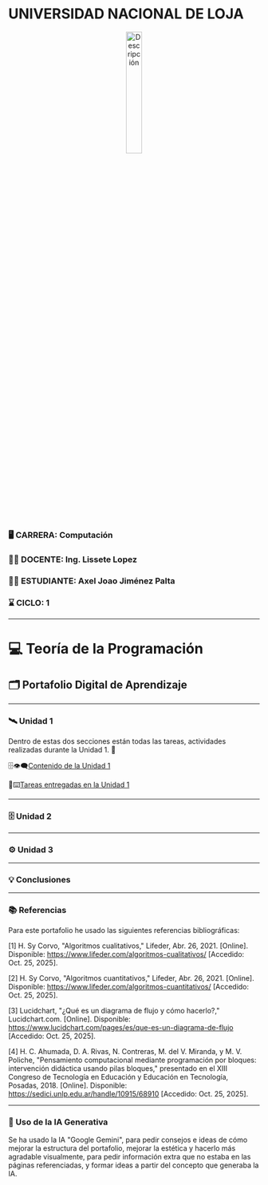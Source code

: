 # UNIVERSIDAD NACIONAL DE LOJA

<p align="center">
  <img src="https://univercimas.com/wp-content/uploads/2021/04/Universidad-Nacional-de-Loja-UNL.png" alt="Descripción" width="25%">
</p>


### 🖥️ CARRERA: Computación

### 👩‍🏫 DOCENTE: Ing. Lissete Lopez

### 🧑‍🎓 ESTUDIANTE: Axel Joao Jiménez Palta

### ⌛ CICLO: 1

---


# 💻 Teoría de la Programación
## 🗂️ Portafolio Digital de Aprendizaje

---

### 🛰️ Unidad 1

Dentro de estas dos secciones están todas las tareas, actividades realizadas durante la Unidad 1. 🧐

🗄️👁️‍🗨️[Contenido de la Unidad 1](contenidosunidad1.md) 

📖⌨️[Tareas entregadas en la Unidad 1](tareasentregadasu1.md) 

---

### 🗄️ Unidad 2


---

### ⚙️ Unidad 3


---

### 💡 Conclusiones


---

### 📚 Referencias

Para este portafolio he usado las siguientes referencias bibliográficas: 

[1] H. Sy Corvo, "Algoritmos cualitativos," Lifeder, Abr. 26, 2021. [Online]. Disponible: https://www.lifeder.com/algoritmos-cualitativos/ [Accedido: Oct. 25, 2025].

[2] H. Sy Corvo, "Algoritmos cuantitativos," Lifeder, Abr. 26, 2021. [Online]. Disponible: https://www.lifeder.com/algoritmos-cuantitativos/ [Accedido: Oct. 25, 2025].

[3] Lucidchart, "¿Qué es un diagrama de flujo y cómo hacerlo?," Lucidchart.com. [Online]. Disponible: https://www.lucidchart.com/pages/es/que-es-un-diagrama-de-flujo [Accedido: Oct. 25, 2025].

[4] H. C. Ahumada, D. A. Rivas, N. Contreras, M. del V. Miranda, y M. V. Poliche, "Pensamiento computacional mediante programación por bloques: intervención didáctica usando pilas bloques," presentado en el XIII Congreso de Tecnología en Educación y Educación en Tecnología, Posadas, 2018. [Online]. Disponible: https://sedici.unlp.edu.ar/handle/10915/68910 [Accedido: Oct. 25, 2025].

---

### 🤖 Uso de la IA Generativa

Se ha usado la IA "Google Gemini", para pedir consejos e ideas de cómo mejorar la estructura del portafolio, mejorar la estética y hacerlo más agradable visualmente, para pedir información extra que no estaba en las páginas referenciadas, y formar ideas a partir del concepto que generaba la IA.
